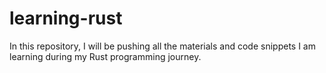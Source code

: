 # learning-rust
In this repository, I will be pushing all the materials and code snippets I am learning during my Rust programming journey.
